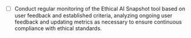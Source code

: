- [ ] Conduct regular monitoring of the Ethical AI Snapshot tool based on user feedback and established criteria, analyzing ongoing user feedback and updating metrics as necessary to ensure continuous compliance with ethical standards.